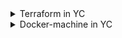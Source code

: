 <details>
    <summary>Terraform in YC</summary>

Install yandex cloud CLI:

```bash
curl https://storage.yandexcloud.net/yandexcloud-yc/install.sh | bash
```

Initialize cloud:

```bash
yc init
```

> Assuming that you've created a directory already. If not, do [this](https://cloud.yandex.ru/docs/resource-manager/quickstart).

Create service account:

```bash
SVC_ACCT="berendyaev-terraform"
FOLDER_ID="REPLACE_TO_YOUR_OWN"
yc iam service-account create --name $SVC_ACCT --folder-id $FOLDER_ID
```

Assign role:

```bash
ACCT_ID=$(yc iam service-account get "berendyaev-terraform" | \
                        grep ^id | \
                        awk '{print $2}')
yc resource-manager folder add-access-binding --id $FOLDER_ID \
    --role editor \
    --service-account-id $ACCT_ID
```

Create IAM token:

```bash
mkdir ~/.yandex
yc iam key create --service-account-id $ACCT_ID --output ~/.yandex/key.json
```

Change current directory to ./terraform

```bash
cd ./terraform
```

Run Terraform initialization

```bash
terraform init
```

Create your own tvfars file

```bash
cp terraform.tfvars.example terraform.tfvars
```

Set your own cloud/folder ID in that file. You can get these ID with `yc config list`. Don't forget to generate SSH keys.

Apply infra.

```bash
terraform plan
# If no error present run:
terraform apply
yes
```

Terraform ouputs public IP address of the instance. Use it to ssh to the host:

```bash
ssh -i ~/.ssh/<username> <username>@<ip address>
```

Ensure that hostname has been changed according to the `hostname` argument in the instance resource.

Do not forget to destroy everything:

```bash
terraform destroy -auto-approve
```

</details>

<details>
    <summary>Docker-machine in YC</summary>

Install go

```bash
sudo add-apt-repository ppa:longsleep/golang-backports
sudo apt update
sudo apt install golang-go
```

Install docker-machine plugin

```bash
go get -u github.com/yandex-cloud/docker-machine-driver-yandex
```

The plugin has been installed in `$HOME/go/bin`. Make sure this path is in your `PATH` environment variable.

Set your YC folder ID and SA key path (see Terraform section):

```bash
FOLDER_ID="SET_YOUR_OWN_ID"
SA_KEY_PATH="/SET/YOUR/OWN/PATH"
```

Create Docker host

```bash
docker-machine create \
    --driver yandex \
    --yandex-image-family "ubuntu-1804-lts" \
    --yandex-platform-id "standard-v1" \
    --yandex-folder-id $FOLDER_ID \
    --yandex-sa-key-file $SA_KEY_PATH \
    docker-host
```

Connect to docker-host docker engine:

```bash
eval $(docker-machine env docker-host)
```

Run `docker run hello-world` to make sure that everything is working fine.


</details>
